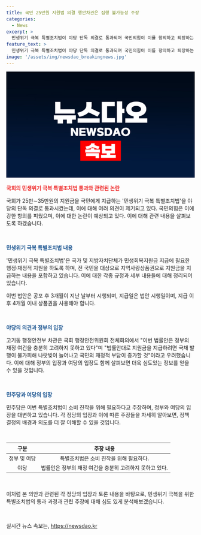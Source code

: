```yaml
---
title: 국민 25만원 지원법 의결 행안차관은 집행 불가능성 주장
categories:
  - News
excerpt: >
  민생위기 극복 특별조치법이 야당 단독 의결로 통과되며 국민의힘이 이를 항의하고 퇴장하는 사건이 발생했다. 법은 전 국민에게 25만∼35만원의 지원금을 제공하며, 이에 대한 정부 및 여당의 부정적 입장과 비판도 이어졌다. 특별조치법은 지원금 지급 방식과 관련된 여러 논란을 불러일으키며, 여당은 지원금이 민생회복을 촉진할 것이라는 입장을 펼치고 있다. 현재 법안은 특별위원회를 통과하여 본회의를 향해 나아가고 있으며, 관련 논란과 대립이 예상된다.
feature_text: >
  민생위기 극복 특별조치법이 야당 단독 의결로 통과되며 국민의힘이 이를 항의하고 퇴장하는 사건이 발생했다. 법은 전 국민에게 25만∼35만원의 지원금을 제공하며, 이에 대한 정부 및 여당의 부정적 입장과 비판도 이어졌다. 특별조치법은 지원금 지급 방식과 관련된 여러 논란을 불러일으키며, 여당은 지원금이 민생회복을 촉진할 것이라는 입장을 펼치고 있다. 현재 법안은 특별위원회를 통과하여 본회의를 향해 나아가고 있으며, 관련 논란과 대립이 예상된다.
image: '/assets/img/newsdao_breakingnews.jpg'
---
```


<p><img src="/assets/img/newsdao_breakingnews.jpg" alt="pcversion 속보" /></p>

<p><b><span style="color: #ee2323;">국회의 민생위기 극복 특별조치법 통과와 관련된 논란</span></b></p>

<p>국회가 25만∼35만원의 지원금을 국민에게 지급하는 '민생위기 극복 특별조치법'을 야당의 단독 의결로 통과시켰는데, 이에 대해 여러 의견이 제기되고 있다. 국민의힘은 이에 강한 항의를 피웠으며, 이에 대한 논란이 예상되고 있다. 이에 대해 관련 내용을 살펴보도록 하겠습니다.</p>

<p data-ke-size="size16">&nbsp;</p>

<p><b><span style="color: #1a5490;">민생위기 극복 특별조치법 내용</span></b></p>

<p>'민생위기 극복 특별조치법'은 국가 및 지방자치단체가 민생회복지원금 지급에 필요한 행정·재정적 지원을 하도록 하며, 전 국민을 대상으로 지역사랑상품권으로 지원금을 지급하는 내용을 포함하고 있습니다. 이에 대한 각종 규정과 세부 내용들에 대해 정리되어 있습니다. </p>

<p>이번 법안은 공포 후 3개월이 지난 날부터 시행되며, 지급일은 법안 시행일이며, 지급 이후 4개월 이내 상품권을 사용해야 합니다.</p>

<p data-ke-size="size16">&nbsp;</p>

<p><b><span style="color: #1a5490;">야당의 의견과 정부의 입장</span></b></p>

<p>고기동 행정안전부 차관은 국회 행정안전위원회 전체회의에서 "이번 법률안은 정부의 재정 여건을 충분히 고려하지 못하고 있다"며 "법률안대로 지원금을 지급하려면 국채 발행이 불가피해 나랏빚이 늘어나고 국민의 재정적 부담이 증가할 것"이라고 우려했습니다. 이에 대해 정부의 입장과 여당의 입장도 함께 살펴보면 더욱 심도있는 정보를 얻을 수 있을 것입니다.</p>

<p data-ke-size="size16">&nbsp;</p>

<p><b><span style="color: #1a5490;">민주당과 여당의 입장</span></b></p>

<p>민주당은 이번 특별조치법이 소비 진작을 위해 필요하다고 주장하며, 정부와 여당의 입장을 대변하고 있습니다. 각 정당의 입장과 이에 따른 주장들을 자세히 알아보면, 정책 결정의 배경과 의도를 더 잘 이해할 수 있을 것입니다.</p>

<p data-ke-size="size16">&nbsp;</p>

<table>
<thead>
<tr>
<th style="text-align: center;">구분</th>
<th style="text-align: center;">주장 내용</th>
</tr>
</thead>
<tbody>
<tr>
<td style="text-align: center;">정부 및 여당</td>
<td style="text-align: center;">특별조치법은 소비 진작을 위해 필요하다.</td>
</tr>
<tr>
<td style="text-align: center;">야당</td>
<td style="text-align: center;">법률안은 정부의 재정 여건을 충분히 고려하지 못하고 있다.</td>
</tr>
</tbody>
</table>

<p data-ke-size="size16">&nbsp;</p>

<p>이처럼 본 의안과 관련된 각 정당의 입장과 토론 내용을 바탕으로, 민생위기 극복을 위한 특별조치법의 통과 과정과 관련 주장에 대해 심도 있게 분석해보겠습니다.</p>

<p data-ke-size="size16">&nbsp;</p>
실시간 뉴스 속보는, <a href="https://newsdao.kr" rel="dofollow">https://newsdao.kr</a>


